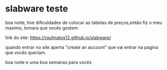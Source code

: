 # slabware teste

boa noite, tive dificuldades de colocar as tabelas de preços,então fiz o meu maximo, tomara que vocês gostem 

link do site: https://raulmatos12.github.io/slabware/

quando entrar no site aperta "create an account" que vai entrar na pagina que vocês queriam.

boa noite e uma boa semanas para vocês
